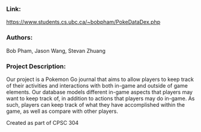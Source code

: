 ### Link: 

https://www.students.cs.ubc.ca/~bobpham/PokeDataDex.php

### Authors: 

Bob Pham, Jason Wang, Stevan Zhuang

### Project Description:
Our project is a Pokemon Go journal that aims to allow players to keep track of their activities
and interactions with both in-game and outside of game elements. Our database models
different in-game aspects that players may want to keep track of, in addition to actions that
players may do in-game. As such, players can keep track of what they have accomplished within
the game, as well as compare with other players.

Created as part of CPSC 304
